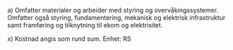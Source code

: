 a) Omfatter materialer og arbeider med styring og overvåkingssystemer. Omfatter også styring, fundamentering, mekanisk og elektrisk infrastruktur samt framføring og tilknytning til ekom og elektrisitet.

x) Kostnad angis som rund sum. Enhet: RS

